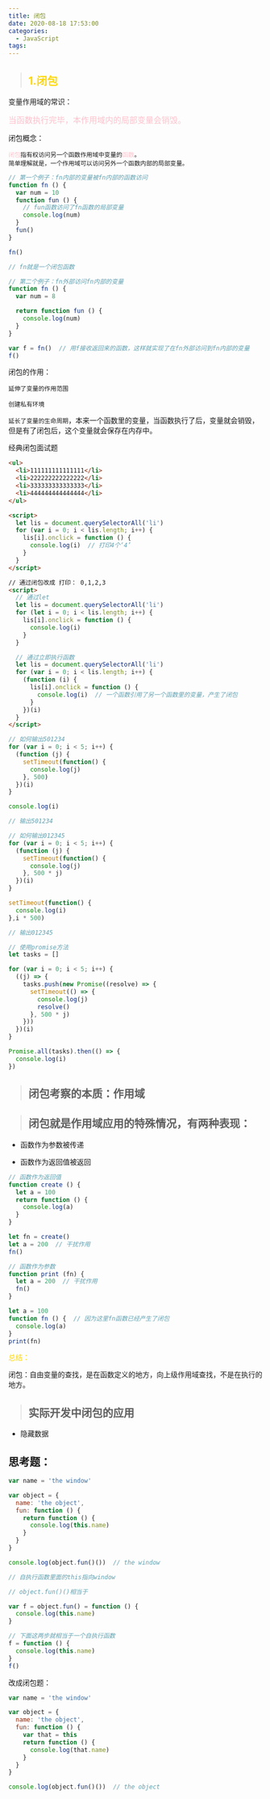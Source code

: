 ```yaml
---
title: 闭包
date: 2020-08-18 17:53:00
categories:
  - JavaScript
tags: 
---
```


> ## <font color="gold">1.闭包</font>

变量作用域的常识：

<font color="pink" size="3"> 当函数执行完毕，本作用域内的局部变量会销毁。</font>

闭包概念：

<code><font color="pink">闭包</font>指有权访问另一个函数作用域中变量的<font color="pink">函数</font>。 简单理解就是，一个作用域可以访问另外一个函数内部的局部变量。</code>
```js
// 第一个例子：fn内部的变量被fn内部的函数访问
function fn () {
  var num = 10
  function fun () {
    // fun函数访问了fn函数的局部变量
    console.log(num)
  }
  fun()
}

fn()

// fn就是一个闭包函数

// 第二个例子：fn外部访问fn内部的变量
function fn () {
  var num = 8

  return function fun () {
    console.log(num)
  }
}

var f = fn()  // 用f接收返回来的函数，这样就实现了在fn外部访问到fn内部的变量
f()
```
闭包的作用：

<code>延伸了变量的作用范围</code>

<code>创建私有环境</code>

<code>延长了变量的生命周期</code>，本来一个函数里的变量，当函数执行了后，变量就会销毁，但是有了闭包后，这个变量就会保存在内存中。

经典闭包面试题
```html
<ul>
  <li>111111111111111</li>
  <li>222222222222222</li>
  <li>333333333333333</li>
  <li>444444444444444</li>
</ul>

<script>
  let lis = document.querySelectorAll('li')
  for (var i = 0; i < lis.length; i++) {
    lis[i].onclick = function () {
      console.log(i)  // 打印4个‘4’
    }
  }
</script>

// 通过闭包改成 打印： 0,1,2,3
<script>
  // 通过let
  let lis = document.querySelectorAll('li')
  for (let i = 0; i < lis.length; i++) {
    lis[i].onclick = function () {
      console.log(i)
    }
  }

  // 通过立即执行函数
  let lis = document.querySelectorAll('li')
  for (var i = 0; i < lis.length; i++) {
    (function (i) {
      lis[i].onclick = function () {
        console.log(i)  // 一个函数引用了另一个函数里的变量，产生了闭包
      }
    })(i)
  }
</script>

```
```js
// 如何输出501234
for (var i = 0; i < 5; i++) {
  (function (j) {
    setTimeout(function() {
      console.log(j)
    }, 500)
  })(i)
}

console.log(i)

// 输出501234
```
```js
// 如何输出012345
for (var i = 0; i < 5; i++) {
  (function (j) {
    setTimeout(function() {
      console.log(j)
    }, 500 * j)
  })(i)
}

setTimeout(function() {
  console.log(i)
},i * 500)

// 输出012345

// 使用promise方法
let tasks = []

for (var i = 0; i < 5; i++) {
  ((j) => {
    tasks.push(new Promise((resolve) => {
      setTimeout(() => {
        console.log(j)
        resolve()
      }, 500 * j)
    }))
  })(i)
}

Promise.all(tasks).then(() => {
  console.log(i)
})
```

> ## 闭包考察的本质：作用域

> ## 闭包就是作用域应用的特殊情况，有两种表现：

+ 函数作为参数被传递

+ 函数作为返回值被返回

```js
// 函数作为返回值
function create () {
  let a = 100
  return function () {
    console.log(a)
  }
}

let fn = create()
let a = 200  // 干扰作用
fn()
```

```js
// 函数作为参数
function print (fn) {
  let a = 200  // 干扰作用
  fn()
}

let a = 100
function fn () {  // 因为这里fn函数已经产生了闭包
  console.log(a)
}
print(fn)
```

<font color="gold">总结：</font>

闭包：自由变量的查找，是在函数定义的地方，向上级作用域查找，不是在执行的地方。

> ## 实际开发中闭包的应用

+ 隐藏数据

## 思考题：
```js
var name = 'the window'

var object = {
  name: 'the object',
  fun: function () {
    return function () {
      console.log(this.name)
    }
  }
}

console.log(object.fun()())  // the window

// 自执行函数里面的this指向window

// object.fun()()相当于

var f = object.fun() = function () {
  console.log(this.name)
}

// 下面这两步就相当于一个自执行函数
f = function () {
  console.log(this.name)
}
f()
```
改成闭包题：
```js
var name = 'the window'

var object = {
  name: 'the object',
  fun: function () {
    var that = this
    return function () {
      console.log(that.name)
    }
  }
}

console.log(object.fun()())  // the object
```



